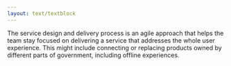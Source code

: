```yaml
---
layout: text/textblock
---
```


The service design and delivery process is an agile approach that helps the team stay focused on delivering a service that addresses the whole user experience. This might include connecting or replacing products owned by different parts of government, including offline experiences.
